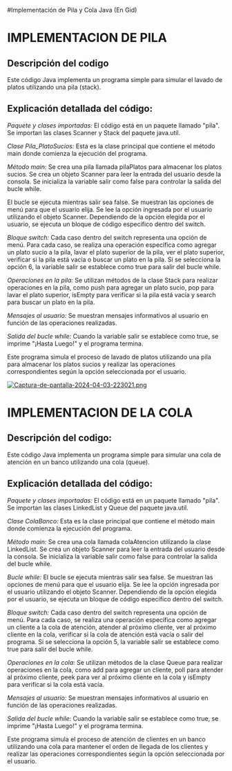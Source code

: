 #Implementación de Pila y Cola Java
(En Gid)
<h1>IMPLEMENTACION DE PILA</h1>
<h2>Descripción del codigo</h2>

<p>Este código Java implementa un programa simple para simular el lavado de platos utilizando una pila (stack).</p>
<h2>Explicación detallada del código:</h2>

<p><em><string>Paquete y clases importadas: </string></em>El código está en un paquete llamado "pila".
Se importan las clases Scanner y Stack del paquete java.util.</p>

<p><em><string>Clase Pila_PlatoSucios:</string></em>
Esta es la clase principal que contiene el método main donde comienza la ejecución del programa.</p>

<p><em><string>Método main:</string></em>
Se crea una pila llamada pilaPlatos para almacenar los platos sucios.
Se crea un objeto Scanner para leer la entrada del usuario desde la consola.
Se inicializa la variable salir como false para controlar la salida del bucle while.</p>

El bucle se ejecuta mientras salir sea false.
Se muestran las opciones de menú para que el usuario elija.
Se lee la opción ingresada por el usuario utilizando el objeto Scanner.
Dependiendo de la opción elegida por el usuario, se ejecuta un bloque de código específico dentro del switch.</p>

<p><em><string>Bloque switch:</string></em> Cada caso dentro del switch representa una opción de menú.
Para cada caso, se realiza una operación específica como agregar un plato sucio a la pila, lavar el plato superior de la pila, ver el plato superior, verificar si la pila está vacía o buscar un plato en la pila.
Si se selecciona la opción 6, la variable salir se establece como true para salir del bucle while.</p>

<p><em><string>Operaciones en la pila:</string></em> Se utilizan métodos de la clase Stack para realizar operaciones en la pila, como push para agregar un plato sucio, pop para lavar el plato superior, isEmpty para verificar si la pila está vacía y search para buscar un plato en la pila. </p>

<p><em><string>Mensajes al usuario:</string></em> Se muestran mensajes informativos al usuario en función de las operaciones realizadas.</p>

<p><em><string>Salida del bucle while:</string></em> Cuando la variable salir se establece como true, se imprime "¡Hasta Luego!" y el programa termina.
<p>Este programa simula el proceso de lavado de platos utilizando una pila para almacenar los platos sucios y realizar las operaciones correspondientes según la opción seleccionada por el usuario.</p>

[![Captura-de-pantalla-2024-04-03-223021.png](https://i.postimg.cc/hG2qPvXB/Captura-de-pantalla-2024-04-03-223021.png)](https://postimg.cc/674PM9Vj) 


<h1>IMPLEMENTACION DE LA COLA</h1>
<p></p><h2>Descripción del codigo:</h2>Este código Java implementa un programa simple para simular una cola de atención en un banco utilizando una cola (queue).</p>
<h2>Explicación detallada del código:</h2>

<p><em><string>Paquete y clases importadas: </string></em>El código está en un paquete llamado "pila".
Se importan las clases LinkedList y Queue del paquete java.util.</p>

<p><em><string>Clase ColaBanco: </string></em>Esta es la clase principal que contiene el método main donde comienza la ejecución del programa.</p>

<p><em><string>Método main: </string></em>Se crea una cola llamada colaAtencion utilizando la clase LinkedList.
Se crea un objeto Scanner para leer la entrada del usuario desde la consola.
Se inicializa la variable salir como false para controlar la salida del bucle while.</p>

<p><em><string>Bucle while: </string></em>El bucle se ejecuta mientras salir sea false.
Se muestran las opciones de menú para que el usuario elija.
Se lee la opción ingresada por el usuario utilizando el objeto Scanner.
Dependiendo de la opción elegida por el usuario, se ejecuta un bloque de código específico dentro del switch.</p>

<p><em><string>Bloque switch: </string></em>Cada caso dentro del switch representa una opción de menú.
Para cada caso, se realiza una operación específica como agregar un cliente a la cola de atención, atender al próximo cliente, ver al próximo cliente en la cola, verificar si la cola de atención está vacía o salir del programa.
Si se selecciona la opción 5, la variable salir se establece como true para salir del bucle while.</p>

<p><em><string>Operaciones en la cola: </string></em>Se utilizan métodos de la clase Queue para realizar operaciones en la cola, como add para agregar un cliente, poll para atender al próximo cliente, peek para ver al próximo cliente en la cola y isEmpty para verificar si la cola está vacía.</p>

<p><em><string>Mensajes al usuario: </string></em>Se muestran mensajes informativos al usuario en función de las operaciones realizadas.</p>

<p><em><string>Salida del bucle while: </string></em>Cuando la variable salir se establece como true, se imprime "¡Hasta Luego!" y el programa termina.</p>

<p>Este programa simula el proceso de atención de clientes en un banco utilizando una cola para mantener el orden de llegada de los clientes y realizar las operaciones correspondientes según la opción seleccionada por el usuario.</p>




